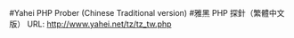 #Yahei PHP Prober (Chinese Traditional version)
#雅黑 PHP 探針（繁體中文版） URL: http://www.yahei.net/tz/tz_tw.php
